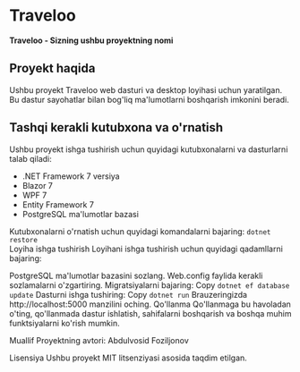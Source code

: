 # Traveloo

**Traveloo - Sizning ushbu proyektning nomi**

## Proyekt haqida

Ushbu proyekt Traveloo web dasturi va desktop loyihasi uchun yaratilgan. Bu dastur sayohatlar bilan bog'liq ma'lumotlarni boshqarish imkonini beradi.

## Tashqi kerakli kutubxona va o'rnatish

Ushbu proyekt ishga tushirish uchun quyidagi kutubxonalarni va dasturlarni talab qiladi:

- .NET Framework 7 versiya
- Blazor 7
- WPF 7
- Entity Framework 7
- PostgreSQL ma'lumotlar bazasi

Kutubxonalarni o'rnatish uchun quyidagi komandalarni bajaring:
``` dotnet restore ```
<br>
Loyiha ishga tushirish
Loyihani ishga tushirish uchun quyidagi qadamllarni bajaring:

PostgreSQL ma'lumotlar bazasini sozlang.
Web.config faylida kerakli sozlamalarni o'zgartiring.
Migratsiyalarni bajaring:
Copy
``` dotnet ef database update ```
Dasturni ishga tushiring:
Copy
``` dotnet run ```
Brauzeringizda <a> http://localhost:5000 </a> manzilini oching.
Qo'llanma
Qo'llanmaga bu havoladan o'ting, qo'llanmada dastur ishlatish, sahifalarni boshqarish va boshqa muhim funktsiyalarni ko'rish mumkin.

Muallif
Proyektning avtori: Abdulvosid Foziljonov

Lisensiya
Ushbu proyekt MIT litsenziyasi asosida taqdim etilgan.
